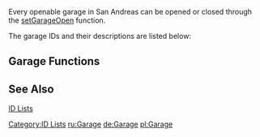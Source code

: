 Every openable garage in San Andreas can be opened or closed through the [setGarageOpen](/docs/setgarageopen.md "wikilink") function.

The garage IDs and their descriptions are listed below:

Garage Functions
----------------

See Also
--------

[ID Lists](/docs/id.md "wikilink")

[Category:ID Lists](/docs/category:id_lists.md "wikilink") [ru:Garage](/ru:Garage.md "wikilink") [de:Garage](/de:Garage.md "wikilink") [pl:Garage](/pl:Garage.md "wikilink")
